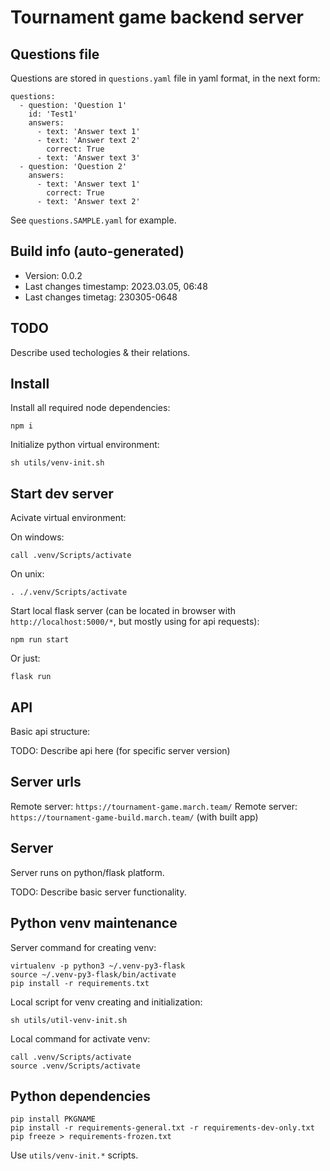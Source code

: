 <!--
 @since 2023.02.09, 16:49
 @changed 2023.03.04, 18:50
-->

# Tournament game backend server


## Questions file

Questions are stored in `questions.yaml` file in yaml format, in the next form:

```
questions:
  - question: 'Question 1'
    id: 'Test1'
    answers:
      - text: 'Answer text 1'
      - text: 'Answer text 2'
        correct: True
      - text: 'Answer text 3'
  - question: 'Question 2'
    answers:
      - text: 'Answer text 1'
        correct: True
      - text: 'Answer text 2'
```

See `questions.SAMPLE.yaml` for example.


## Build info (auto-generated)

- Version: 0.0.2
- Last changes timestamp: 2023.03.05, 06:48
- Last changes timetag: 230305-0648


## TODO

Describe used techologies & their relations.


## Install

Install all required node dependencies:

```
npm i
```

Initialize python virtual environment:

```
sh utils/venv-init.sh
```


## Start dev server

Acivate virtual environment:

On windows:

```
call .venv/Scripts/activate
```

On unix:

```
. ./.venv/Scripts/activate
```

Start local flask server (can be located in browser with `http://localhost:5000/*`, but mostly using for api requests):

```
npm run start
```

Or just:

```
flask run
```


## API

Basic api structure:

TODO: Describe api here (for specific server version)


## Server urls

Remote server: `https://tournament-game.march.team/`
Remote server: `https://tournament-game-build.march.team/` (with built app)


## Server

Server runs on python/flask platform.

TODO: Describe basic server functionality.


## Python venv maintenance

Server command for creating venv:

```
virtualenv -p python3 ~/.venv-py3-flask
source ~/.venv-py3-flask/bin/activate
pip install -r requirements.txt
```

Local script for venv creating and initialization:

```
sh utils/util-venv-init.sh
```

Local command for activate venv:

```
call .venv/Scripts/activate
source .venv/Scripts/activate
```


## Python dependencies

```
pip install PKGNAME
pip install -r requirements-general.txt -r requirements-dev-only.txt
pip freeze > requirements-frozen.txt
```

Use `utils/venv-init.*` scripts.

